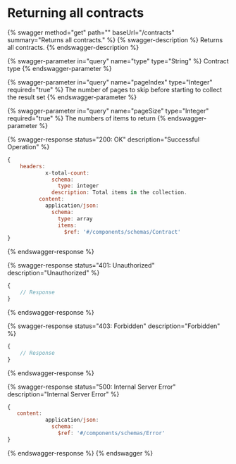 # Returning all contracts

{% swagger method="get" path="" baseUrl="/contracts" summary="Returns all contracts." %}
{% swagger-description %}
Returns all contracts.
{% endswagger-description %}

{% swagger-parameter in="query" name="type" type="String" %}
Contract type
{% endswagger-parameter %}

{% swagger-parameter in="query" name="pageIndex" type="Integer" required="true" %}
The number of pages to skip before starting to collect the result set
{% endswagger-parameter %}

{% swagger-parameter in="query" name="pageSize" type="Integer" required="true" %}
The numbers of items to return
{% endswagger-parameter %}

{% swagger-response status="200: OK" description="Successful Operation" %}
```javascript
{
    headers:
            x-total-count:
              schema:
                type: integer
              description: Total items in the collection.
          content:
            application/json:
              schema:
                type: array
                items:
                  $ref: '#/components/schemas/Contract'
}
```
{% endswagger-response %}

{% swagger-response status="401: Unauthorized" description="Unauthorized" %}
```javascript
{
    // Response
}
```
{% endswagger-response %}

{% swagger-response status="403: Forbidden" description="Forbidden" %}
```javascript
{
    // Response
}
```
{% endswagger-response %}

{% swagger-response status="500: Internal Server Error" description="Internal Server Error" %}
```javascript
{
   content:
            application/json:
              schema:
                $ref: '#/components/schemas/Error'
}
```
{% endswagger-response %}
{% endswagger %}

